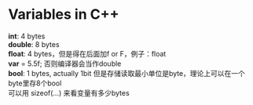 # Variables in C++
**int**: 4 bytes  
**double**: 8 bytes  
**float**: 4 bytes，但是得在后面加f or F，例子：float  
**var** = 5.5f; 否则编译器会当作double  
**bool**: 1 bytes, actually 1bit 但是存储读取最小单位是byte，理论上可以在一个byte里存8个bool  
可以用 sizeof(...) 来看变量有多少bytes  